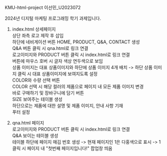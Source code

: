 KMU-html-project 이선민_U2023072

2024년 디지털 마케팅 프로그래밍 학기 과제입니다.

1. index.html 상세페이지<br>
상단 좌측 로고 제작 후 삽입<br>
하단에 네비게이션 버튼 HOME, PRODUCT, Q&A, CONTACT 생성<br>
Q&A 버튼 클릭 시 qna.html로 링크 연결<br>
로고이미지와 PRODUCT 버튼 클릭 시 index.html로 링크 연결<br>
버튼에 마우스 호버 시 글자 색상 연두색으로 보임<br>
상품 이미지는 대표 상품이미지와 하단에 상품 이미지 4개 배치 -> 하단 상품 이미지 클릭 시 대표 상품이미지에 보여지도록 설정<br>
COLOR와 수량 선택 버튼<br>
COLOR 선택 시 해당 컬러의 제품으로 페이지 내 모든 제품 이미지 변경<br>
바로 구매하기 및 장바구니에 담기 버튼<br>
SIZE 보여주는 테이블 생성<br>
하단으로는 제품에 대한 설명 및 제품 이미지, 안내 사항 기재<br>
푸터 설정<br>

2. qna.html 페이지<br>
로고이미지와 PRODUCT 버튼 클릭 시 index.html로 링크 연결<br>
Q&A 보이는 테이블 생성<br>
테이블 하단에 페이지 매김 번호 생성 -> 현재 페이지인 1은 다홍색으로 표시 -> 1 클릭 시 페이지 내 "첫번째 페이지입니다!" 팝업창 띄움
